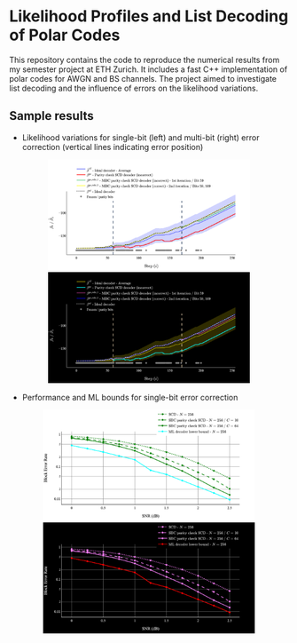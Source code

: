 # Likelihood Profiles and List Decoding of Polar Codes

This repository contains the code to reproduce the numerical results from my semester project at ETH Zurich. It includes a fast C++ implementation of polar codes for AWGN and BS channels. The project aimed to investigate list decoding and the influence of errors on the likelihood variations.

## Sample results

* Likelihood variations for single-bit (left) and multi-bit (right) error correction (vertical lines indicating error position)

<p align="middle">
  <img src="/plots/light/DecoderLik2.png#gh-light-mode-only" height="200" />
  <img src="/plots/dark/DecoderLik2.png#gh-dark-mode-only" height="200" />
</p>

* Performance and ML bounds for single-bit error correction

<p align="middle">
  <img src="/plots/light/Performance1.png#gh-light-mode-only" height="200" />
  <img src="/plots/dark/Performance1.png#gh-dark-mode-only" height="200" />
</p>
